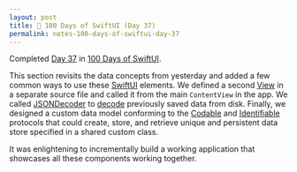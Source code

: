 ```yaml
---
layout: post
title: 📔 100 Days of SwiftUI (Day 37)
permalink: notes-100-days-of-swiftui-day-37
---
```


Completed [Day 37](https://www.hackingwithswift.com/100/swiftui/37) in [100 Days of SwiftUI](https://www.hackingwithswift.com/100/swiftui).

This section revisits the data concepts from yesterday and added a few common ways to use these [SwiftUI](https://developer.apple.com/documentation/swiftui) elements. We defined a second [View](https://developer.apple.com/documentation/swiftui/view) in a separate source file and called it from the main `ContentView` in the app. We called [JSONDecoder](https://developer.apple.com/documentation/foundation/jsondecoder) to [decode](https://developer.apple.com/documentation/foundation/jsondecoder/2895189-decode) previously saved data from disk. Finally, we designed a custom data model conforming to the [Codable](https://developer.apple.com/documentation/swift/codable) and [Identifiable](https://developer.apple.com/documentation/swift/identifiable) protocols that could create, store, and retrieve unique and persistent data store specified in a shared custom class.

It was enlightening to incrementally build a working application that showcases all these components working together.
